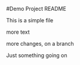 #Demo Project README

This is a simple file

more text

more changes, on a branch

Just something going on
